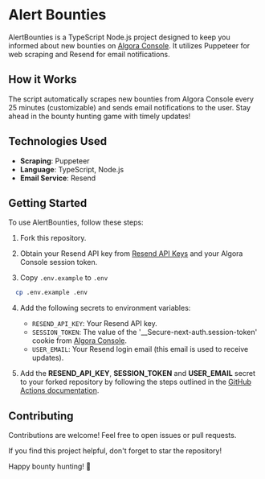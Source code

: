 # Alert Bounties

AlertBounties is a TypeScript Node.js project designed to keep you informed about new bounties on [Algora Console](https://console.algora.io). It utilizes Puppeteer for web scraping and Resend for email notifications.

## How it Works

The script automatically scrapes new bounties from Algora Console every 25 minutes (customizable) and sends email notifications to the user. Stay ahead in the bounty hunting game with timely updates!

## Technologies Used

- **Scraping**: Puppeteer
- **Language**: TypeScript, Node.js
- **Email Service**: Resend

## Getting Started

To use AlertBounties, follow these steps:

1. Fork this repository.

2. Obtain your Resend API key from [Resend API Keys](https://resend.com/api-keys) and your Algora Console session token.

3. Copy `.env.example` to `.env`

```bash
  cp .env.example .env
```

4. Add the following secrets to environment variables:

   - `RESEND_API_KEY`: Your Resend API key.
   - `SESSION_TOKEN`: The value of the '\_\_Secure-next-auth.session-token' cookie from [Algora Console](https://console.algora.io).
   - `USER_EMAIL`: Your Resend login email (this email is used to receive updates).

5. Add the **RESEND_API_KEY**, **SESSION_TOKEN** and **USER_EMAIL** secret to your forked repository by following the steps outlined in the [GitHub Actions documentation](https://docs.github.com/en/actions/security-guides/using-secrets-in-github-actions#creating-secrets-for-a-repository).

## Contributing

Contributions are welcome! Feel free to open issues or pull requests.

If you find this project helpful, don't forget to star the repository!

Happy bounty hunting! 🚀